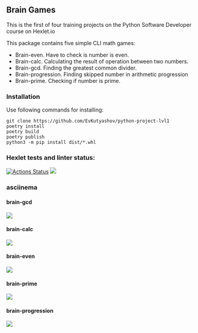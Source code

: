 ## Brain Games

This is the first of four training projects on the Python Software Developer course on Hexlet.io

This package contains five simple CLI math games:

* Brain-even. Have to check is number is even.
* Brain-calc. Calculating the result of operation between two numbers.
* Brain-gcd. Finding the greatest common divider.
* Brain-progression. Finding skipped number in arithmetic progression
* Brain-prime. Checking if number is prime.
### Installation

Use following commands for installing:

```
git clone https://github.com/EvKutyashov/python-project-lvl1
poetry install
poetry build
poetry publish
python3 -m pip install dist/*.whl
```





### Hexlet tests and linter status:
[![Actions Status](https://github.com/EvKutyashov/python-project-lvl1/workflows/hexlet-check/badge.svg)](https://github.com/EvKutyashov/python-project-lvl1/actions)
<a href="https://codeclimate.com/github/EvKutyashov/python-project-lvl1/maintainability"><img src="https://api.codeclimate.com/v1/badges/85a17abc67c5452ffcb6/maintainability" /></a>
### asciinema
#### brain-gcd
<a href="https://asciinema.org/a/PJE1GdyCyioahWBAyhp1ojX14" target="_blank"><img src="https://asciinema.org/a/PJE1GdyCyioahWBAyhp1ojX14.svg" /></a>
#### brain-calc
<a href="https://asciinema.org/a/ZVj3USPXael8dwvn0XWbIxTNo" target="_blank"><img src="https://asciinema.org/a/ZVj3USPXael8dwvn0XWbIxTNo.svg" /></a>
#### brain-even
<a href="https://asciinema.org/a/RDnFR8GGbQpWhbmjFiKvsdCBs" target="_blank"><img src="https://asciinema.org/a/RDnFR8GGbQpWhbmjFiKvsdCBs.svg" /></a>
#### brain-prime
<a href="https://asciinema.org/a/wsWpaMWmvAKcIKfsCczmZhz7i" target="_blank"><img src="https://asciinema.org/a/wsWpaMWmvAKcIKfsCczmZhz7i.svg" /></a>
#### brain-progression
<a href="https://asciinema.org/a/4V4RBGli27tRRSvGbJFU1BqSW" target="_blank"><img src="https://asciinema.org/a/4V4RBGli27tRRSvGbJFU1BqSW.svg" /></a>